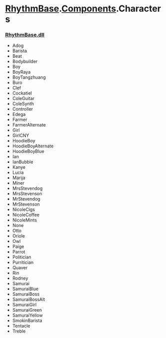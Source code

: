 # [RhythmBase](../../RadiationTherapy.md).[Components](../namespace/Components.md).Characters  




### [RhythmBase.dll](../assembly/RhythmBase.md)  
  
- Adog  
- Barista  
- Beat  
- Bodybuilder  
- Boy  
- BoyRaya  
- BoyTangzhuang  
- Buro  
- Clef  
- Cockatiel  
- ColeGuitar  
- ColeSynth  
- Controller  
- Edega  
- Farmer  
- FarmerAlternate  
- Girl  
- GirlCNY  
- HoodieBoy  
- HoodieBoyAlternate  
- HoodieBoyBlue  
- Ian  
- IanBubble  
- Kanye  
- Lucia  
- Marija  
- Miner  
- MrsStevendog  
- MrsStevenson  
- MrStevendog  
- MrStevenson  
- NicoleCigs  
- NicoleCoffee  
- NicoleMints  
- None  
- Otto  
- Oriole  
- Owl  
- Paige  
- Parrot  
- Politician  
- Purritician  
- Quaver  
- Rin  
- Rodney  
- Samurai  
- SamuraiBlue  
- SamuraiBoss  
- SamuraiBossAlt  
- SamuraiGirl  
- SamuraiGreen  
- SamuraiYellow  
- SmokinBarista  
- Tentacle  
- Treble  